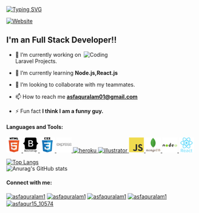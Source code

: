<!-- ### Hi there, I'm Asfaqur Alam 👋 -->

[![Typing SVG](https://readme-typing-svg.herokuapp.com?font=&size=23&pause=1000&width=440&lines=%F0%9F%91%8B%F0%9F%8F%BC+Hi+there%2C+I'm+Abu+Raihan+Rony)](https://github.com/ronyaburaihan)

[![Website](https://img.shields.io/website?label=ronyaburaihan.me&style=for-the-badge&url=https://ronyaburaihan.github.io/portfolio)](https://ronyaburaihan.github.io/portfolio)
<!-- [![Twitter Follow](https://img.shields.io/twitter/follow/ronyaburaihan?color=1DA1F2&logo=twitter&style=for-the-badge)](https://twitter.com/intent/follow?original_referer=https%3A%2F%2Fgithub.com%2FcodeSTACKr&screen_name=ronyaburaihan) -->

## I'm an  Full Stack Developer!!

<img align="right" alt="Coding" width="300" src="https://camo.githubusercontent.com/9afefcbff89a66b497e623146404d0e0d51fd46d9cd4039f8580a339a2ad9cbc/68747470733a2f2f6d69726f2e6d656469756d2e636f6d2f6d61782f323830302f312a4255376630324c655165454c7a747178613865436d772e676966">


- 🔭 I’m currently working on Laravel Projects.

- 🌱 I’m currently learning **Node.js,React.js**

- 👯 I’m looking to collaborate with my teammates.

- 📫 How to reach me **asfaquralam01@gmail.com**

- ⚡ Fun fact **I think I am a funny guy.**

<h4 align="left">Languages and Tools:</h4>
<p align="left">  </a> <a href="https://www.w3.org/html/" target="_blank" rel="noreferrer"> <img src="https://raw.githubusercontent.com/devicons/devicon/master/icons/html5/html5-original-wordmark.svg" alt="html5" width="40" height="40"/> </a> <a href="https://getbootstrap.com" target="_blank" rel="noreferrer"> <img src="https://raw.githubusercontent.com/devicons/devicon/master/icons/bootstrap/bootstrap-plain-wordmark.svg" alt="bootstrap" width="40" height="40"/> </a> <a href="https://www.w3schools.com/css/" target="_blank" rel="noreferrer"> <img src="https://raw.githubusercontent.com/devicons/devicon/master/icons/css3/css3-original-wordmark.svg" alt="css3" width="40" height="40"/> </a> <a href="https://expressjs.com" target="_blank" rel="noreferrer"> <img src="https://raw.githubusercontent.com/devicons/devicon/master/icons/express/express-original-wordmark.svg" alt="express" width="40" height="40"/> </a> <a href="https://heroku.com" target="_blank" rel="noreferrer"> <img src="https://www.vectorlogo.zone/logos/heroku/heroku-icon.svg" alt="heroku" width="40" height="40"/> </a> <a href="https://www.adobe.com/in/products/illustrator.html" target="_blank" rel="noreferrer"> <img src="https://www.vectorlogo.zone/logos/adobe_illustrator/adobe_illustrator-icon.svg" alt="illustrator" width="40" height="40"/> </a> <a href="https://developer.mozilla.org/en-US/docs/Web/JavaScript" target="_blank" rel="noreferrer"> <img src="https://raw.githubusercontent.com/devicons/devicon/master/icons/javascript/javascript-original.svg" alt="javascript" width="40" height="40"/> </a> <a href="https://www.mongodb.com/" target="_blank" rel="noreferrer"> <img src="https://raw.githubusercontent.com/devicons/devicon/master/icons/mongodb/mongodb-original-wordmark.svg" alt="mongodb" width="40" height="40"/> </a> <a href="https://nodejs.org" target="_blank" rel="noreferrer"> <img src="https://raw.githubusercontent.com/devicons/devicon/master/icons/nodejs/nodejs-original-wordmark.svg" alt="nodejs" width="40" height="40"/> </a> <a href="https://reactjs.org/" target="_blank" rel="noreferrer"> <img src="https://raw.githubusercontent.com/devicons/devicon/master/icons/react/react-original-wordmark.svg" alt="react" width="40" height="40"/> </a> </p>

[![Top Langs](https://github-readme-stats.vercel.app/api/top-langs/?username=asfaquralam1&layout=compact)](https://github.com/anuraghazra/github-readme-stats)  
![Anurag's GitHub stats](https://github-readme-stats.vercel.app/api?username=asfaquralam1&show_icons=true&theme=radical)

<h4 align="left">Connect with me:</h4>
<p align="left">
<a href="https://twitter.com/asfaquralam1" target="blank"><img align="center" src="https://raw.githubusercontent.com/rahuldkjain/github-profile-readme-generator/master/src/images/icons/Social/twitter.svg" alt="asfaquralam1" height="30" width="40" /></a>
<a href="https://linkedin.com/in/asfaquralam1" target="blank"><img align="center" src="https://raw.githubusercontent.com/rahuldkjain/github-profile-readme-generator/master/src/images/icons/Social/linked-in-alt.svg" alt="asfaquralam1" height="30" width="40" /></a>
<a href="https://fb.com/asfaquralam1" target="blank"><img align="center" src="https://raw.githubusercontent.com/rahuldkjain/github-profile-readme-generator/master/src/images/icons/Social/facebook.svg" alt="asfaquralam1" height="30" width="40" /></a>
<a href="https://instagram.com/asfaquralam1" target="blank"><img align="center" src="https://raw.githubusercontent.com/rahuldkjain/github-profile-readme-generator/master/src/images/icons/Social/instagram.svg" alt="asfaquralam1" height="30" width="40" /></a>
<a href="https://www.hackerearth.com/asfaqur15_10574" target="blank"><img align="center" src="https://raw.githubusercontent.com/rahuldkjain/github-profile-readme-generator/master/src/images/icons/Social/hackerearth.svg" alt="asfaqur15_10574" height="30" width="40" /></a>
</p>


